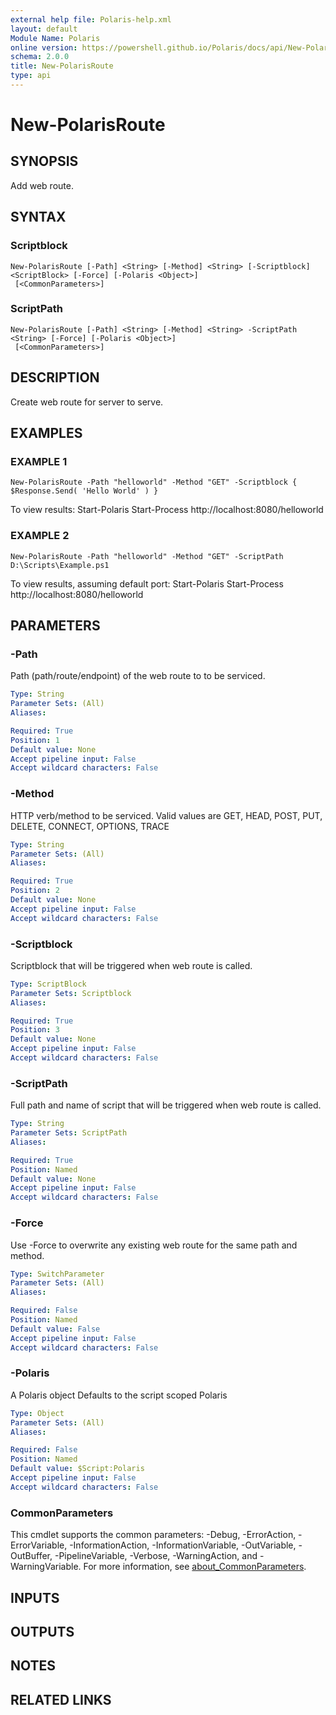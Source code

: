 ```yaml
---
external help file: Polaris-help.xml
layout: default
Module Name: Polaris
online version: https://powershell.github.io/Polaris/docs/api/New-PolarisRoute.html
schema: 2.0.0
title: New-PolarisRoute
type: api
---
```


# New-PolarisRoute

## SYNOPSIS
Add web route.

## SYNTAX

### Scriptblock
```
New-PolarisRoute [-Path] <String> [-Method] <String> [-Scriptblock] <ScriptBlock> [-Force] [-Polaris <Object>]
 [<CommonParameters>]
```

### ScriptPath
```
New-PolarisRoute [-Path] <String> [-Method] <String> -ScriptPath <String> [-Force] [-Polaris <Object>]
 [<CommonParameters>]
```

## DESCRIPTION
Create web route for server to serve.

## EXAMPLES

### EXAMPLE 1
```
New-PolarisRoute -Path "helloworld" -Method "GET" -Scriptblock { $Response.Send( 'Hello World' ) }
```

To view results:
Start-Polaris
Start-Process http://localhost:8080/helloworld

### EXAMPLE 2
```
New-PolarisRoute -Path "helloworld" -Method "GET" -ScriptPath D:\Scripts\Example.ps1
```

To view results, assuming default port:
Start-Polaris
Start-Process http://localhost:8080/helloworld

## PARAMETERS

### -Path
Path (path/route/endpoint) of the web route to to be serviced.

```yaml
Type: String
Parameter Sets: (All)
Aliases:

Required: True
Position: 1
Default value: None
Accept pipeline input: False
Accept wildcard characters: False
```

### -Method
HTTP verb/method to be serviced.
Valid values are GET, HEAD, POST, PUT, DELETE, CONNECT, OPTIONS, TRACE

```yaml
Type: String
Parameter Sets: (All)
Aliases:

Required: True
Position: 2
Default value: None
Accept pipeline input: False
Accept wildcard characters: False
```

### -Scriptblock
Scriptblock that will be triggered when web route is called.

```yaml
Type: ScriptBlock
Parameter Sets: Scriptblock
Aliases:

Required: True
Position: 3
Default value: None
Accept pipeline input: False
Accept wildcard characters: False
```

### -ScriptPath
Full path and name of script that will be triggered when web route is called.

```yaml
Type: String
Parameter Sets: ScriptPath
Aliases:

Required: True
Position: Named
Default value: None
Accept pipeline input: False
Accept wildcard characters: False
```

### -Force
Use -Force to overwrite any existing web route for the same path and method.

```yaml
Type: SwitchParameter
Parameter Sets: (All)
Aliases:

Required: False
Position: Named
Default value: False
Accept pipeline input: False
Accept wildcard characters: False
```

### -Polaris
A Polaris object
Defaults to the script scoped Polaris

```yaml
Type: Object
Parameter Sets: (All)
Aliases:

Required: False
Position: Named
Default value: $Script:Polaris
Accept pipeline input: False
Accept wildcard characters: False
```

### CommonParameters
This cmdlet supports the common parameters: -Debug, -ErrorAction, -ErrorVariable, -InformationAction, -InformationVariable, -OutVariable, -OutBuffer, -PipelineVariable, -Verbose, -WarningAction, and -WarningVariable. For more information, see [about_CommonParameters](http://go.microsoft.com/fwlink/?LinkID=113216).

## INPUTS

## OUTPUTS

## NOTES

## RELATED LINKS
